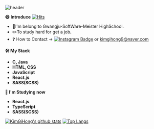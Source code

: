 ![header](https://capsule-render.vercel.app/api?type=wave&color=gradient&height=280&section=header&text=Hi,%20there👋&fontSize=55&animation=fadeIn) 

<strong>😄 Introduce</strong> [![Hits](https://hits.seeyoufarm.com/api/count/incr/badge.svg?url=https%3A%2F%2Fgithub.com%2FKimGiHong&count_bg=%23000000&title_bg=%23000000&icon=react.svg&icon_color=%236AEAFF&title=hits&edge_flat=false)](https://hits.seeyoufarm.com)

-  🏫I'm belong to Gwangju-SoftWare-Meister HighSchool.
-  ✏️To study hard for get a job.
-  ❓ How to Contact -> [![Instagram Badge](http://img.shields.io/badge/Instagram-ff69b4?style=flat-square&logo=Instagram&logoColor=white&link=https://www.instagram.com/04_hong_/)](https://www.instagram.com/04_hong_/) or kimgihong9@naver.com

<strong>🛠 My Stack </strong>
  <ul>
    <strong>
      <li>C, Java</li>
      <li>HTML, CSS</li>
      <li>JavaScript</li>
      <li>React.js</li>
      <li>SASS(SCSS)</li>
    </strong>
  </ul>

<strong>📕 I'm Studying now</strong>  
  <ul>
    <strong>
      <li>React.js</li>
      <li>TypeScript</li>
      <li>SASS(SCSS)</li>
    </strong>
  </ul>
  

[![KimGiHong's github stats](https://github-readme-stats.vercel.app/api?username=KimGiHong&show_icons=true&theme=tokyonight)](https://github.com/KimGiHong/github-readme-stats) 
[![Top Langs](https://github-readme-stats.vercel.app/api/top-langs/?username=KimGiHong&hide=html,python)](https://github.com/KimGiHong/github-readme-stats)

